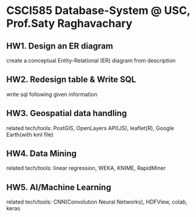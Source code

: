 # CSCI585 Database-System @ USC, Prof.Saty Raghavachary

## HW1. Design an ER diagram
create a conceptual Entity-Relational (ER) diagram from description
## HW2. Redesign table & Write SQL
write sql following given information
## HW3. Geospatial data handling 
related tech/tools: PostGIS, OpenLayers API(JS), leaflet(R), Google Earth(with kml file)
## HW4. Data Mining
related tech/tools: linear regression, WEKA, KNIME, RapidMiner
## HW5. AI/Machine Learning
related tech/tools: CNN(Convolution Neural Networks), HDFView, colab, keras
